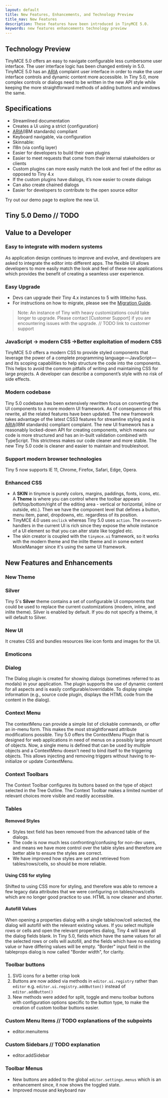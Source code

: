 ```yaml
---
layout: default
title: New Features, Enhancements, and Technology Preview
title_nav: New Features
description: These features have been introduced in TinyMCE 5.0.
keywords: new features enhancements technology preview
---
```


## Technology Preview

TinyMCE 5.0 offers an easy to navigate configurable less cumbersome user interface. The user interface logic has been changed entirely in 5.0. TinyMCE 5.0 has an [ARIA](https://www.ibm.com/able/checklists.html) complaint user interface in order to make the user interface controls and dynamic content more accessible. In Tiny 5.0, more complex controls or dialogs need to be written in the new API style while keeping the more straightforward methods of adding buttons and windows the same.

## Specifications

* Streamlined documentation
* Creates a Ui using a strict {configuration}
* [ARIA](https://www.ibm.com/able/checklists.html)(IBM standards) compliant
* Keyboard navigable, via configuration
* Skinnable:
* I18n (via config layer)
* Easier for developers to build their own plugins
* Easier to meet requests that come from their internal stakeholders or clients
* Custom plugins can more easily match the look and feel of the editor as opposed to Tiny 4.x
* If the custom plugins have dialogs, it’s now easier to create dialogs
* Can also create chained dialogs
* Easier for developers to contribute to the open source editor

Try out our demo page to explore the new UI.

## Tiny 5.0 Demo // TODO

## Value to a Developer

### Easy to integrate with modern systems

As application design continues to improve and evolve, and developers are asked to integrate the editor into different apps. The flexible UI allows developers to more easily match the look and feel of these new applications which provides the benefit of creating a seamless user experience.

### Easy Upgrade

* Devs can upgrade their Tiny 4.x instances to 5 with little/no fuss.
* For instructions on how to migrate, please see the [Migration Guide]({{site.baseurl}}/migrating-from-4.x).

> Note: An instance of Tiny with heavy customizations could take longer to upgrade. Please contact [Customer Support] if you are encountering issues with the upgrade. // TODO link to customer support

### JavaScript → modern CSS →Better exploitation of modern CSS

TinyMCE 5.0 offers a modern CSS to provide styled components that leverage the power of a complete programming language — JavaScript — and its scoping capabilities to help structure the code into the components. This helps to avoid the common pitfalls of writing and maintaining CSS for large projects. A developer can describe a component’s style with no risk of side effects.

### Modern codebase

Tiny 5.0 codebase has been extensively rewritten focus on converting the UI components to a more modern UI framework. As of consequence of this rewrite, all the related features have been updated. The new framework takes advantage of the latest CSS3 features for streamline styling and is  [ARIA](https://www.ibm.com/able/checklists.html)(IBM standards) compliant complaint. The new UI framework has a reasonably locked-down API for creating components, which means our code is more structured and has an in-built validation combined with TypeScript. This strictness makes our code cleaner and more stable. The new Tiny 5.0 code is cleaner and easier to maintain and troubleshoot.

### Support modern browser technologies

Tiny 5 now supports IE 11, Chrome, Firefox, Safari, Edge, Opera.

### Enhanced CSS

* A **SKIN** in tinymce is purely colors, margins, paddings, fonts, icons, etc. A **Theme** is where you can control where the toolbar appears (left/top/bottom/right of the editing area - vertical or horizontal, inline or outside, etc.). Then we have the component level that defines a button, menu item, panel, dropdowns, etc. regardless of its position.
* TinyMCE 4.0 uses `onclick` whereas Tiny 5.0 uses `action`. The `on<event> `handlers in the current UI is rich since they expose the whole instance of a UI element so that you can alter state like toggled etc.
* The skin creator is coupled with the `tinymce.ui` framework, so it works with the modern theme and the inlite theme and in some extent MoxieManager since it's using the same UI framework.


## New Features and Enhancements

### New Theme

### Silver

Tiny 5's **Silver** theme contains a set of configurable UI components that could be used to replace the current customizations (modern, inline, and inlite theme). Silver is enabled by default. If you do not specify a theme, it will default to Silver.


### New UI

It creates CSS and bundles resources like icon fonts and images for the UI.

### Emoticons

### Dialog

The Dialog plugin is created for showing dialogs (sometimes referred to as modals) in your application. The plugin supports the use of dynamic content for all aspects and is easily configurable/overridable. To display simple information (e.g., source code plugin, displays the HTML code from the content in the dialog).

### Context Menu

The contextMenu can provide a simple list of clickable commands, or offer an in-menu form. This makes the most straightforward attribute modifications possible. Tiny 5.0 offers the ContextMenu Plugin that is designed for web applications in need of menus on a possibly large amount of objects. Now, a single menu is defined that can be used by multiple objects and a ContextMenu doesn't need to bind itself to the triggering objects. This allows injecting and removing triggers without having to re-initialize or update ContextMenu.

### Context Toolbars

The Context Toolbar configures its buttons based on the type of object selected in the Tree Outline. The Context Toolbar makes a limited number of relevant choices more visible and readily accessible.

### Tables

#### Removed Styles

* Styles text field has been removed from the advanced table of the dialogs.
* The code is now much less confronting/confusing for non-dev users, and means we have more control over the table styles and therefore are better able to ensure the styles are correct.
* We have improved how styles are set and retrieved from tables/rows/cells, so should be more reliable.

#### Using CSS for styling

Shifted to using CSS more for styling, and therefore was able to remove a few legacy data attributes that we were configuring on tables/rows/cells which are no longer good practice to use. HTML is now cleaner and shorter.

#### Autofill Values

When opening a properties dialog with a single table/row/cell selected, the dialog will autofill with the relevant existing values. If you select multiple rows or cells and open the relevant properties dialog, Tiny 4 will leave all the dialog fields blank. In Tiny 5.0, fields which have the same values for all the selected rows or cells will autofill, and the fields which have no existing value or have differing values will be empty.
"Border" input field in the tableprops dialog is now called "Border width", for clarity.

### Toolbar buttons

1. SVG icons for a better crisp look
2. Buttons are now added via methods in `editor.ui.registry` rather than `editor` e.g. `editor.ui.registry.addButton()` instead of `editor.addButton()`
3. New methods were added for split, toggle and menu toolbar buttons with configuration options specific to the button type, to make the creation of custom toolbar buttons easier.

### Custom Menu Items // TODO explanations of the subpoints

* editor.menuitems

### Custom Sidebars // TODO explanation

* editor.addSidebar

### Toolbar Menus

* New buttons are added to the global `editor.settings.menus` which is an enhancement since, it now shows the toggled state.
* Improved mouse and keyboard nav

